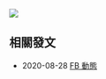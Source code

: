 ![](#headphone-patch.webp)

## 相關發文

- 2020-08-28 [FB 動態](https://www.facebook.com/photo/?fbid=1619498954889377)
